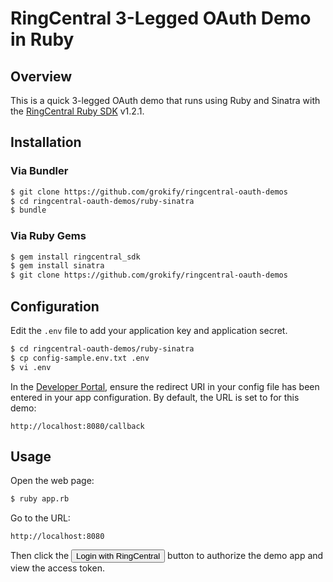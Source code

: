 RingCentral 3-Legged OAuth Demo in Ruby
=======================================

## Overview

This is a quick 3-legged OAuth demo that runs using Ruby and Sinatra with the [RingCentral Ruby SDK](https://github.com/grokify/ringcentral-sdk-ruby) v1.2.1.

## Installation

### Via Bundler

```bash
$ git clone https://github.com/grokify/ringcentral-oauth-demos
$ cd ringcentral-oauth-demos/ruby-sinatra
$ bundle
```

### Via Ruby Gems

```bash
$ gem install ringcentral_sdk
$ gem install sinatra
$ git clone https://github.com/grokify/ringcentral-oauth-demos
```

## Configuration

Edit the `.env` file to add your application key and application secret.

```bash
$ cd ringcentral-oauth-demos/ruby-sinatra
$ cp config-sample.env.txt .env
$ vi .env
```

In the [Developer Portal](http://developer.ringcentral.com/), ensure the redirect URI in your config file has been entered in your app configuration. By default, the URL is set to for this demo:

```
http://localhost:8080/callback
```

## Usage

Open the web page:

```bash
$ ruby app.rb
```

Go to the URL:

```
http://localhost:8080
````

Then click the <input type="button" value="Login with RingCentral"> button to authorize the demo app and view the access token.
